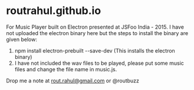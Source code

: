 routrahul.github.io
===================

For Music Player built on Electron presented at JSFoo India - 2015. I have not uploaded the electron binary here but the steps to install the binary are given below:
1. npm install electron-prebuilt --save-dev (This installs the electron binary)
2. I have not included the wav files to be played, please put some music files and change the file name in music.js.

Drop me a note at rout.rahul@gmail.com or @routbuzz
